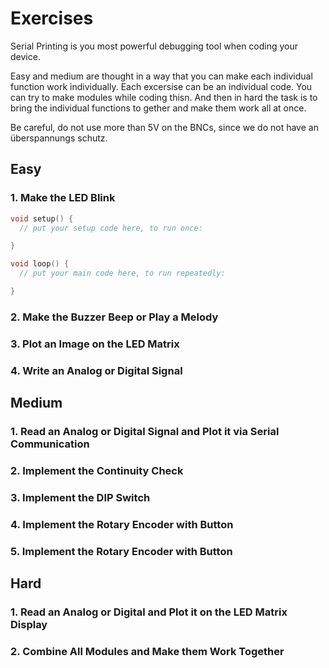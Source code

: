 # Exercises

Serial Printing is you most powerful debugging tool when coding your device.


Easy and medium are thought in a way that you can make each individual function work individually. Each excersise can be an individual code. You can try to make modules while coding thisn. And then in hard the task is to bring the individual functions to gether and make them work all at once.

Be careful, do not use more than 5V on the BNCs, since we do not have an überspannungs schutz.

## Easy

### 1. Make the LED Blink

```C++
void setup() {
  // put your setup code here, to run once:

}

void loop() {
  // put your main code here, to run repeatedly:

}
```

### 2. Make the Buzzer Beep or Play a Melody

### 3. Plot an Image on the LED Matrix

### 4. Write an Analog or Digital Signal

## Medium

### 1. Read an Analog or Digital Signal and Plot it via Serial Communication

### 2. Implement the Continuity Check

### 3. Implement the DIP Switch

### 4. Implement the Rotary Encoder with Button

### 5. Implement the Rotary Encoder with Button

## Hard

### 1. Read an Analog or Digital and Plot it on the LED Matrix Display

### 2. Combine All Modules and Make them Work Together




